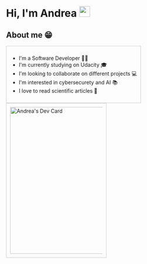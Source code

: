 # Hi, I'm Andrea <img src="https://github.com/TheDudeThatCode/TheDudeThatCode/blob/master/Assets/Developer.gif" width="29px">
<!--
**AndreaScacchi/AndreaScacchi** is a ✨ _special_ ✨ repository because its `README.md` (this file) appears on your GitHub profile.

Here are some ideas to get you started:

- 🔭 I’m currently working on ...
- 🌱 I’m currently learning ...
- 👯 I’m looking to collaborate on ...
- 🤔 I’m looking for help with ...
- 💬 Ask me about ...
- 📫 How to reach me: ...
- 😄 Pronouns: ...
- ⚡ Fun fact: ...
-->

## About me 😁
<div style="display: flex; flex-wrap: wrap; justify-content: space-between;">
  <div style="padding: 10px; border: 1px solid #ccc;">
    <ul>
      <li>I'm a Software Developer 🧑‍💻</li>
      <li>I'm currently studying on Udacity 🎓</li>
      <li>I'm looking to collaborate on different projects 💻</li>
      <li>I'm interested in cybersecurety and AI 📚</li>
      <li>I love to read scientific articles 🔭</li>
    </ul>
  </div>
  <div style="padding: 10px; border: 1px solid #ccc; width: 50%;">
    <a href="https://app.daily.dev/ghostpy"><img src="https://api.daily.dev/devcards/a3fb4624ddc84c31a43ad3af6eb606d2.png?r=2bn" width="400" alt="Andrea's Dev Card"/></a>
  </div>
</div>

